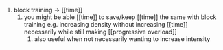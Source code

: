 1. block training → [[time]]
	1. you might be able [[time]] to save/keep [[time]] the same with block training e.g. increasing density without increasing [[time]] necessarily while still making [[progressive overload]]
		1. also useful when not necessarily wanting to increase intensity